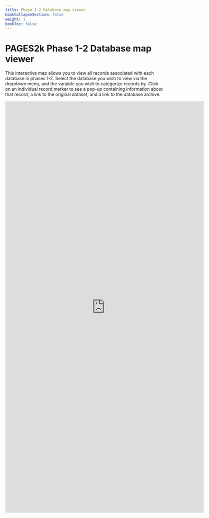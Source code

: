 ```yaml
---
title: Phase 1-2 Database map viewer
bookCollapseSection: false
weight: 1
bookToc: false
---
```

# PAGES2k Phase 1-2 Database map viewer
 This interactive map allows you to view all records associated with each database in phases 1-2. Select the database you wish to view via the dropdown menu, and the variable you wish to categorize records by. Click on an individual record marker to see
a pop-up containing information about that record, a link to the original dataset, and a link to the database archive.

<iframe height="1314" width="126%" frameborder="no" src="https://j6913.shinyapps.io/PAGES2K_Database_Map_V1/"> </iframe>


